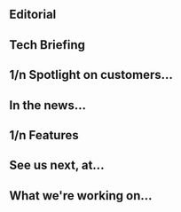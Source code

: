 ## Editorial

## Tech Briefing

## 1/n Spotlight on customers...

## In the news...

## 1/n Features

## See us next, at...

## What we're working on...